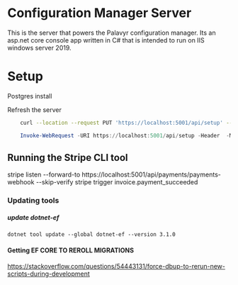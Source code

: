 # Configuration Manager Server

This is the server that powers the Palavyr configuration manager. Its an asp.net core console app written in C# that is intended to run on IIS windows server 2019.

# Setup

Postgres install

Refresh the server

```bash
    curl --location --request PUT 'https://localhost:5001/api/setup' --header 'action: secretDevAccess' --header 'accountId: dashboardDev'
```

```powershell
    Invoke-WebRequest -URI https://localhost:5001/api/setup -Header  -Method Post
```

## Running the Stripe CLI tool

stripe listen --forward-to https://localhost:5001/api/payments/payments-webhook --skip-verify
stripe trigger invoice.payment_succeeded

### Updating tools

##### update dotnet-ef

    dotnet tool update --global dotnet-ef --version 3.1.0

#### Getting EF CORE TO REROLL MIGRATIONS
https://stackoverflow.com/questions/54443131/force-dbup-to-rerun-new-scripts-during-development